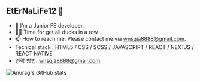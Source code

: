 ## EtErNaLiFe12 👋

<!--
**EtErNaLiFe12/EtErNaLiFe12** is a ✨ _special_ ✨ repository because its `README.md` (this file) appears on your GitHub profile.
-->
- 🌱 I’m a Junior FE developer.
- 🤔✨ Time for get all ducks in a row
- 📫 How to reach me: Please contact me via wnsqja8888@gmail.com.
- Techical stack : HTML5 / CSS / SCSS / JAVASCRIPT / REACT / NEXTJS / REACT NATIVE
- 연락 방법: wnsqja8888@gmail.com.
<!-- - Project : 정적 사이트 / 동적 사이트 / 포트폴리오 작업 -->

<!-- [![Anurag's GitHub stats](https://github-readme-stats.vercel.app/api?username=EtErNaLiFe12)](https://github.com/EtErNaLiFe12/github-readme-stats) -->
<!-- ## Technical Stack. -->
<!-- <img src="https://img.shields.io/badge/react native-61DAFB?style=for-the-badge&logo=react native&logoColor=black" />  -->
<!-- <img src="https://img.shields.io/badge/react-61DAFB?style=for-the-badge&logo=react&logoColor=black" /> <img src="https://img.shields.io/badge/javascript-F7DF1E?style=for-the-badge&logo=javascript&logoColor=black" /> <img src="https://img.shields.io/badge/html5-E34F26?style=for-the-badge&logo=html5&logoColor=white" /> <img src="https://img.shields.io/badge/css3-1572B6?style=for-the-badge&logo=css3&logoColor=white" /> <img src="https://img.shields.io/badge/github-181717?style=for-the-badge&logo=github&logoColor=white" />
<img src="https://img.shields.io/badge/mariaDB-00000?style=for-the-badge&logo=mariaDB&logoColor=white" /> <img src="https://img.shields.io/badge/mySQL-fb5849?style=for-the-badge&logo=mySQL&logoColor=white" /> -->


![Anurag's GitHub stats](https://github-readme-stats.vercel.app/api?username=EtErNaLiFe12&show_icons=true&theme=radical)

<!-- [![Top Langs](https://github-readme-stats.vercel.app/api/top-langs/?username=EtErNaLiFe12&layout=compact)](https://github.com/EtErNaLiFe12/github-readme-stats) -->




<!-- Here are some ideas to get you started:
- 🔭 I’m currently working on ...
- 🌱 I’m currently learning HTML/CSS/JAVASCRIPT and etc
- 🤔 I’m looking for help with https://fastcampus.co.kr/
- 💬 Ask me about ...
- 📫 How to reach me: ...
- 😄 Pronouns: ...
- ⚡ Fun fact: ...
-->
